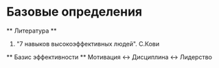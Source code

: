 # Базовые определения

** Литература **
1. "7 навыков высокоэффективных людей". С.Кови

** Базис эффективности **
Мотивация <-> Дисциплина <-> Лидерство

